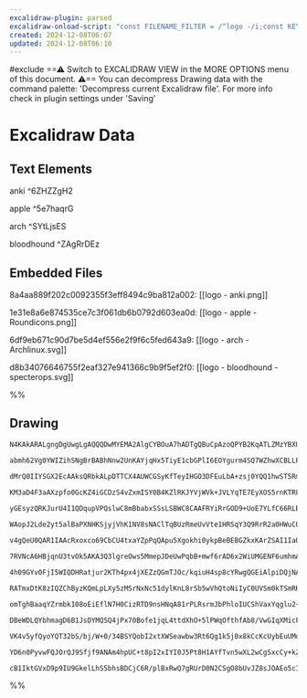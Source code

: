 ```yaml
---
excalidraw-plugin: parsed
excalidraw-onload-script: "const FILENAME_FILTER = /^logo -/i;const KEYWORD_GRABBER = /(?:logo -)?([^-]*)-?/i;const COLS = 7;const LOCK_ICONS = false;const HEIGHT = 180;const WIDTH = 180;const TEXTHEIGHT = 40;const PADDING = 50;const api = ea.getExcalidrawAPI();const f = ea.targetView.file;const { zenModeEnabled, linkOpacity, trayModeEnabled, penMode, penDetected, allowPinchZoom, allowWheelZoom, pinnedScripts, customPens, zoom} = api.getAppState();api.resetScene();api.updateScene({ appState: { zenModeEnabled, linkOpacity, trayModeEnabled, penMode, penDetected, allowPinchZoom, allowWheelZoom, pinnedScripts, customPens, zoom }});const promisePool = async (tasks, concurrency, taskHandler) => { const results = []; const executing = []; for (const task of tasks) { const p = Promise.resolve().then(() => taskHandler(task)); results.push(p); if (concurrency <= tasks.length) { const e = p.then(() => executing.splice(executing.indexOf(e), 1)); executing.push(e); if (executing.length >= concurrency) { await Promise.race(executing); } } } return Promise.all(results);};const processIcon = async (task) => { const row = task.row; const rowOfIcons = task.icons; const eaTemp = ea.getAPI(ea.targetView); for (let col=0;col<rowOfIcons.length;col++) { const icon = rowOfIcons[col]; const id = await eaTemp.addImage(col * (WIDTH + PADDING), row * (HEIGHT + PADDING + TEXTHEIGHT), icon); if (f !== eaTemp.targetView.file && eaTemp.targetView?.getViewType?.() !== 'excalidraw') continue; if (!id) continue; const keywords = icon.basename.match(KEYWORD_GRABBER)[1].trim(); eaTemp.style.verticalAlign = 'top'; eaTemp.style.textAlign = 'center'; eaTemp.style.fontSize = 12; const el = eaTemp.getElement(id); let ratio = el.width / WIDTH; if (el.height / ratio > HEIGHT) ratio = el.height / HEIGHT; el.width = el.width / ratio; el.height = el.height / ratio; el.locked = LOCK_ICONS; eaTemp.style.strokeColor = 'black'; const labelID = eaTemp.addText(col * (WIDTH + PADDING) - PADDING / 2 + 10, row * (HEIGHT + PADDING + TEXTHEIGHT) + HEIGHT + PADDING / 2 - 10, keywords, { width: WIDTH + PADDING - 20, height: TEXTHEIGHT - 20, textAlign: 'center', textVerticalAlign: 'top', autoResize: false, }); eaTemp.getElement(labelID).locked = LOCK_ICONS; } await eaTemp.addElementsToView(false, false, false); eaTemp.targetView.clearDirty(); eaTemp.destroy();};const icons = app.vault.getFiles() .filter(f => (f.extension !== 'md' || ea.isExcalidrawFile(f)) && f.basename.toLowerCase().match(FILENAME_FILTER)) .sort((a, b) => a.basename.toLowerCase() < b.basename.toLowerCase() ? -1 : 1);const numRows = Math.ceil(icons.length / COLS);const iconsInRows = [];for (let i = 0; i < numRows; i++) { iconsInRows.push({icons: icons.slice(i * COLS, (i + 1) * COLS), row:i});};const concurrency = 3;await promisePool(iconsInRows, concurrency, processIcon);ea.targetView.clearDirty();api.zoomToFit();api.updateContainerSize(ea.getViewElements().filter(el => el.type === 'rectangle'));"
created: 2024-12-08T06:07
updated: 2024-12-08T06:10
---
```

#exclude 
==⚠  Switch to EXCALIDRAW VIEW in the MORE OPTIONS menu of this document. ⚠== You can decompress Drawing data with the command palette: 'Decompress current Excalidraw file'. For more info check in plugin settings under 'Saving'


# Excalidraw Data
## Text Elements
anki ^6ZHZZgH2

apple ^5e7haqrG

arch ^SYtLjsES

bloodhound ^ZAgRrDEz

## Embedded Files
8a4aa889f202c0092355f3eff8494c9ba812a002: [[logo - anki.png]]

1e31e8a6e874535ce7c3f061db6b0792d603ea0d: [[logo - apple - Roundicons.png]]

6df9eb671c90d7be5d4ef556e2f9f6c5fed643a9: [[logo - arch - Archlinux.svg]]

d8b34076646755f2eaf327e941366c9b9f5ef2f0: [[logo - bloodhound - specterops.svg]]

%%
## Drawing
```compressed-json
N4KAkARALgngDgUwgLgAQQQDwMYEMA2AlgCYBOuA7hADTgQBuCpAzoQPYB2KqATLZMzYBXUtiRoIACyhQ4zZAHoFAc0JRJQgEYA6bGwC2CgF7N6hbEcK4OCtptbErHALRY8RMpWdx8Q1TdIEfARcZgRmBShcZQUebQBWbR4aOiCEfQQOKGZuAG1wMFAwYogSbggAaSN6HlIABgAxZP4S2ERywn1opBbITG463ogYAaGKEnVuAEYADkGCyEkEQmVp

abmh62Vg0YWIZihSNgBrBABhNnw2UnKAYjqHx5TiyE1cbGPlI6EOYgurm4SQ7WZhwXCBLLPEoAM0I+HwAGVYDsJJJ3hpAlCBIcTggAOoTSTTIYHI6nJEwFHoQQeLEQb6rDjhHJoKZDNhg7BqEash5Db6/JnMFmoDhCeEkhAIYjcHjxADsPHmLwYTFYnFlQ0YLHYHAAcpwxNx4nKpgBOeUANmtQyEcGIuCg0um8oAzK7La6ACye+Luy1DQjMAAiaS

dMrQ0IIYSGX2EcAAksQRbkALpDTTCX4AUWCGSyKfTeyIHGO3DFEuLbA+zsj0YQQ1hwST5RmuC9uFwMxmZuhSp42AeZp4rvi8WhroQ0OhMy9Zq92DNbxmUx4uAezT2zHc4lQ+ReYDZC0PCyLKsIvyw5XXEAKAF8WkVWlgoNfS4Q6dDOFAEYQjLvV0bb8GlwfQ4R5VAjxVJ1MCgABBIhlC4CQxCyJg6W1KBzAIBCVmQ9AoA5OkygkS0AC0AAkyLI5Q

KM3aD4F3aAXzpfo0GcKZ4iGCDzS4vZxmISY0B4KZlRKJYVjWVk+JVLYqTE7EyXOS5rnKTR8HeMsM00uMfj+FTAQI8gOFBcFMlfRs4URZEmLRbAMR6LccVOAlBKJVkSWchAKSpfZLjKflhEZZliT2Dl3m5aY+T2AViCFEUK3wSVa14Dc+D2bV1Xw9KVUy3UDQ4I00HlRU6nlOpZwDPY7QdcMXX9b1fX9QMQzDFKo3wGM9l0xNkzyM8SkzPTc3SczC

yGEsyzQRKJurU4I1QDqupVPQslwC8mBbabxSSsLSBWC8CAAFRYiRrGOD9+UoE7YLfC66RLBAKOWVZX1ZJIZJKXAhEIgAlcI/13JaGz2C9iCvM6plvYoHwKJ9IBI9AAAVSCRjg6l+iijrpNomM6bpWNlV0FOGXYVQEoTII2PYJNe9YSbk3cSdJXF/lUiR1M0uk3g+XTfjZwzoGM0yIQsvYm2sylbPRERHJVFmXMJUL5a8nymJpAKYqCyR4uVkpwq5

WAopJ2Lde2yt5alBaPXNHKSjyjVhK1NV8sNAClTqBUzRmeUvVte1HRSqY3Q9RrR2a0HWuCOq606kGVR6pNxr2IaczzMb+omi8ptFHbZprBbgcs5sFogKYEFdcu20tBAfa9P14jEeVsFdaE6ktKZiE0S1NDK4diEtOpJ3XGUSR3PJjygl4plPQNLzY9BcGSe9Hz2GC3sXuAfDlmFv1/f9pjtyAvyyECwPwHihnX3CkPKVCnRuZ3SCw9wb/w6AiMDU

v4gQeU0QAR1IAAcRxoxco69CbCU4txaYZpPqQApu5Xgokhi0ykpBeBEBGZkxKArZSAI1IaQ+NzHSsUBbgOFmCUWn4rJq3KHZBydI8GuUplPRSuI6ESA1qPLWfgdYhQ8mFTkkVeQmyzHFARucLa4KttwecXoFFPyypqDKLtOAFSKpBc0bpFTDiqiqGqgcFrBwaj6cOHoWqhmju1essZvi9WTiqVOxARr5myJnYs2dyx5yrAXbgRc9irSiBtUgW0pG

7RVNcA6HBjqnU3tvOk5AKA3Q3lgreOws5MmepJDeUwPqbB+mwf6rAD6x2WiUMGENF6umhmAWGxR4alFLswAAsnUHg+gABWHAABCoD2gSHxsoHefRuA+hJhBEmiD6aoJeug2YDMODbCZp5JS5COZEK0inUh4j1lGRBFQ8yND4ScPQAw2WTCvIsKQWw/YqsbLlG4Yk7WZtILsmEUbURgU9KvJmluWRaAZiWmHEo3UKjcpqP1G7KKUwPQVUtL7f2tUg

4h09GYv0FjI5WIQDHRatjur2KTh4px4jXEZzQGmTJOc/kqiuH4sp8cYRwgQGEiAlpiDQjNAgbu8opiLjqMQeUmgEDxGIF6KcY4a48E5dCS02BxzSktF6V0uAzRMPHhSyevQTwvAGgjee14vS1PqYUNecSsGiCJEBLI+93bWqgGfcCetIDX0Qu/e+6En4vxwm68Bn9QalwRAATSgAAGU6cwbMCJ+lMQgUMBeCjME8TgWMJWUCSZoNyZg7BaBmZeT2

RATmxDtK8zIQZChByzKQmLpLXy5zMSrNxNc51dylKnL8rSb5wVhQtoNiIyC0UVSm0kTSmRKVeWD3lKCx2vBp1QsKgBeUs5RztPKkiox9VQ7oojueKOOKbFxzsfGIlFK9WFtJenAsxKSiTW8dIyAdL5r+PxStb860mShIWqOyAUT/CxNumdS1iTrrmvBPZB6G1sl03enKApf0AalLxYe0GBqzrxGNavc8pcADyxwjr/zqF6Mi9FWhgMGV0YZkDUDA

omTghBaaqYZrmbk108oEiEflN7H0CizRTD9nsHNqA81rPLRsrmJbPhloIUCShVaxYqglu2+tIzW1NoY7cvB7anldv4T2wRkSPk8UHSUYdenwnJQWl6K0XpbkO2ynOjRAE6gWl0bMfRJRDG4pMVupqmLd3YtxQEhOhK+qnozBe0aV6wueNLHeiJN65oHvKcfZlrLiAzE0N6Mq1ofTyjHH2EIE4eDygQPOWF1pFyaF7D/Psbd1UEF3Puae2qZ66rnu

DBeWDLQYbhmagD6B1JsDYMQSQ4jPx70Bofe1jqL4ttdXhO+5lPWqOfthfAb8/VwGIqXMicFlC/VIMGbMRgY3gJYvG7gCKk2wMwdM9NsycnTGzUs+SjbTgFqLVspxOy9IFuBCZQ51bxa0IeaiGWDanJKWbfp3B9ypaPP8jwodLzJG3L7Z8gdYifkjp8ZbFKHcrRH1VDqGdRO7OOemFZr0DxrTxH4wYgOXnUVhwxe5hGe7AsvpKInULe4z3OLJVFvn

VK4v5yfQyoYQT32bS/bj/W+0/34BSYQobI2xtXWSeawbw3Rt6Qg1k5j0x8kCcKcUybEuUMdevPKY14AzxpLgEiQO3AnzQCWBkcoiE1gtAYIQBAFAek/f5qJ9Atxpzh+hFCCA2ARCiwTE6fQSIRPSdD+XNPO9o+x/MvH9IgfS27JD0LSt1Cfcx9IHHhPDQQfw64YjqPZeK/pCT2pty4LIAN+zwn5v5JQfUjr6XrPWQc/6F+ijszU9M/l87+kbDhnj

YD6n0PyvwFQJOrQJ9Sfjf9ANAm4hpUC+t8pI2xIYI0J5Pt8H1AYfTvn5wXL2wCgSxcCy+kZv6f+hsy/Dv0cR/IRS7gh/3r0v2H2/wfyOjI3QFiij23COHhAAA1ZQZhtBeMdEFE8tOMfZXQZgfcYDLh8Ag0iZEhTReMLRZwRx4gzQfcjAht9AXcMoCAhAmZkDPZiZLQV4Cg38l90hR9sczN6R1cOCvgSBbVZQxIIAhDiAkQEAtt18fcJCWlhsEBP9

cB1IktGVxD9p9IU9GkelLhS5bhsBDCjC6R/plBxRwQ7gRUrD0N2CSgO8bUvJZ8sJOAEo5cIBoRyAMh/pLx9olk6CVRMgVDggFpDhGDJciAZDUBQjGVIAYkPc0Boj2QfpHpuBojbCf1NBOkEBsBsgEQYk4AFDwZlDVDC4ucsEcjCBGAjoht8B/DSMBlqQ0gKiNRJchADgDBwCGjv0IBH01CJpQh4IKiqiai4t7xwB6l3DmURRgA7wQA7wgA==
```
%%